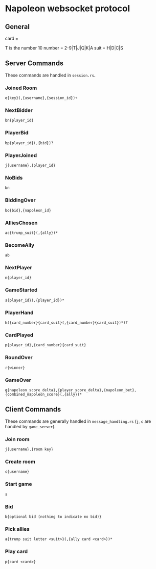 # Napoleon websocket protocol

## General

card = <number><suit>

T is the number 10
number = 2-9|T|J|Q|K|A
suit = H|D|C|S

## Server Commands

These commands are handled in `session.rs`.

### Joined Room
`e{key}(,{username},{session_id})+`

### NextBidder
`bn{player_id}`

### PlayerBid
`bp{player_id}(,{bid})?`

### PlayerJoined
`j{username},{player_id}`

### NoBids
`bn`

### BiddingOver
`bo{bid},{napoleon_id}`

### AlliesChosen
`ac{trump_suit}(,{ally})*`

### BecomeAlly
`ab`

### NextPlayer
`n{player_id}`

### GameStarted
`s{player_id}(,{player_id})*`

### PlayerHand
`h({card_number}{card_suit}(,{card_number}{card_suit})*)?`

### CardPlayed
`p{player_id},{card_number}{card_suit}`

### RoundOver
`r{winner}`

### GameOver
`g{napoleon_score_delta},{player_score_delta},{napoleon_bet},{combined_napoleon_score}(,{ally})*`


## Client Commands
These commands are generally handled in `message_handling.rs` (`j`, `c` are handled by `game_server`).

### Join room
`j{username},{room key}`

### Create room
`c{username}`


### Start game
`s`

### Bid
`b{optional bid (nothing to indicate no bid)}`

### Pick allies
`a{trump suit letter <suit>}(,{ally card <card>})*`

### Play card
`p{card <card>}`